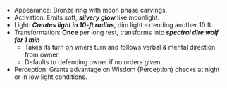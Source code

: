 - Appearance: Bronze ring with moon phase carvings.
- Activation: Emits soft, ***silvery glow*** like moonlight.
- Light: ***Creates light in 10-ft radius***, dim light extending another 10 ft.
- Transformation: **Once** per long rest, transforms into ***spectral dire wolf for 1 min***
	- Takes its turn on wners turn and follows verbal & mental direction from owner.
	- Defaults to defending owner if no orders given
- Perception: Grants advantage on Wisdom (Perception) checks at night or in low light conditions.
